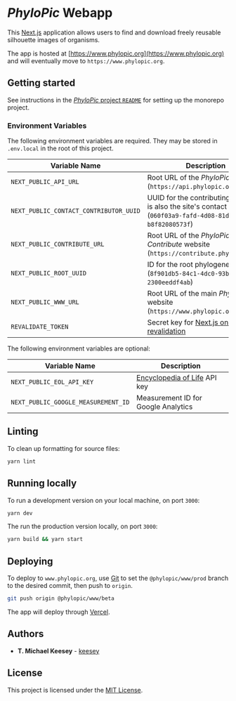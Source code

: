 # _PhyloPic_ Webapp

This [Next.js](https://nextjs.org/) application allows users to find and download freely reusable silhouette images of organisms.

The app is hosted at [https://www.phylopic.org](https://www.phylopic.org) and will eventually move to `https://www.phylopic.org`.

## Getting started

See instructions in the [_PhyloPic_ project `README`](../../README.md) for setting up the monorepo project.

### Environment Variables

The following environment variables are required. They may be stored in `.env.local` in the root of this project.

| Variable Name                          | Description                                                                                                                                                        |
| -------------------------------------- | ------------------------------------------------------------------------------------------------------------------------------------------------------------------ |
| `NEXT_PUBLIC_API_URL`                  | Root URL of the _PhyloPic_ API (`https://api.phylopic.org`)                                                                                                        |
| `NEXT_PUBLIC_CONTACT_CONTRIBUTOR_UUID` | UUID for the contributing user that is also the site's contact point (`060f03a9-fafd-4d08-81d1-b8f82080573f`)                                                      |
| `NEXT_PUBLIC_CONTRIBUTE_URL`           | Root URL of the _PhyloPic: Contribute_ website (`https://contribute.phylopic.org`)                                                                                 |
| `NEXT_PUBLIC_ROOT_UUID`                | ID for the root phylogenetic node (`8f901db5-84c1-4dc0-93ba-2300eeddf4ab`)                                                                                         |
| `NEXT_PUBLIC_WWW_URL`                  | Root URL of the main _PhyloPic_ website (`https://www.phylopic.org`)                                                                                               |
| `REVALIDATE_TOKEN`                     | Secret key for [Next.js on-demand revalidation](https://nextjs.org/docs/basic-features/data-fetching/incremental-static-regeneration#using-on-demand-revalidation) |

The following environment variables are optional:

| Variable Name                       | Description                                     |
| ----------------------------------- | ----------------------------------------------- |
| `NEXT_PUBLIC_EOL_API_KEY`           | [Encyclopedia of Life](https://eol.org) API key |
| `NEXT_PUBLIC_GOOGLE_MEASUREMENT_ID` | Measurement ID for Google Analytics             |

## Linting

To clean up formatting for source files:

```sh
yarn lint
```

## Running locally

To run a development version on your local machine, on port `3000`:

```sh
yarn dev
```

The run the production version locally, on port `3000`:

```sh
yarn build && yarn start
```

## Deploying

To deploy to `www.phylopic.org`, use [Git](https://git-scm.com/) to set the `@phylopic/www/prod` branch to the desired commit, then push to `origin`.

```sh
git push origin @phylopic/www/beta
```

The app will deploy through [Vercel](https://vercel.com/keesey/phylopic-www).

## Authors

-   **T. Michael Keesey** - [keesey](https://github.com/keesey)

## License

This project is licensed under the [MIT License](../../LICENSE).
